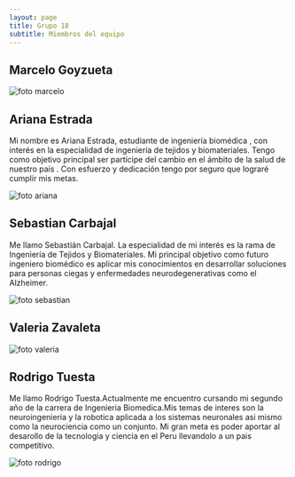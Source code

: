 ```yaml
---
layout: page
title: Grupo 18
subtitle: Miembros del equipo
---
```







## Marcelo Goyzueta
![foto marcelo](/assets/img/foto-marcelo.jpg)

## Ariana Estrada
Mi nombre es Ariana Estrada, estudiante de ingeniería biomédica , con interés en la especialidad de ingeniería de tejidos y biomateriales. Tengo como objetivo principal ser partícipe del cambio en el ámbito de la salud de nuestro país . Con esfuerzo y dedicación tengo por seguro que lograré cumplir mis metas.

![foto ariana](/assets/img/foto-ariana.jpg) 

## Sebastian Carbajal
Me llamo Sebastián Carbajal. La especialidad de mi interés es la rama de Ingeniería de Tejidos y Biomateriales. Mi principal objetivo como futuro ingeniero biomédico es aplicar mis conocimientos en desarrollar soluciones para personas ciegas y enfermedades neurodegenerativas como el Alzheimer. 

![foto sebastian](/assets/img/foto-sebastian.jpg)

## Valeria Zavaleta
![foto valeria](/assets/img/foto-valeria.jpg)

## Rodrigo Tuesta
Me llamo Rodrigo Tuesta.Actualmente me encuentro cursando mi segundo año de la carrera de Ingenieria Biomedica.Mis temas de interes son la neuroingenieria y la robotica aplicada a los sistemas neuronales asi mismo como la neurociencia como un conjunto. Mi gran meta es poder aportar al desarollo de la tecnologia y ciencia en el Peru llevandolo a un pais competitivo. 

![foto rodrigo](/assets/img/foto-rodrigo.jpg)
